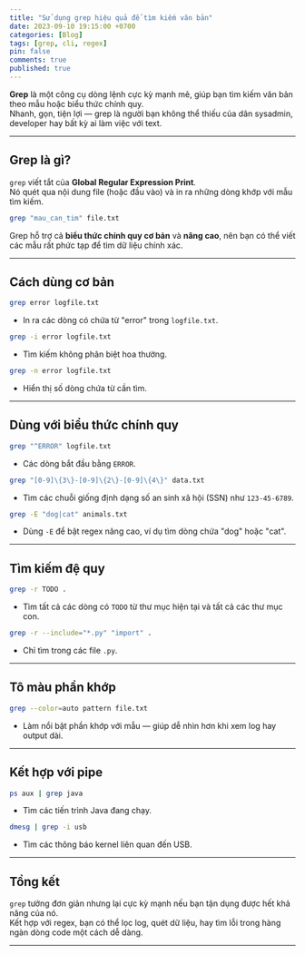 ```yaml
---
title: "Sử dụng grep hiệu quả để tìm kiếm văn bản"
date: 2023-09-10 19:15:00 +0700
categories: [Blog]
tags: [grep, cli, regex]
pin: false
comments: true
published: true
---
```


**Grep** là một công cụ dòng lệnh cực kỳ mạnh mẽ, giúp bạn tìm kiếm văn bản theo mẫu hoặc biểu thức chính quy.  
Nhanh, gọn, tiện lợi — grep là người bạn không thể thiếu của dân sysadmin, developer hay bất kỳ ai làm việc với text.

---

## Grep là gì?

`grep` viết tắt của **Global Regular Expression Print**.  
Nó quét qua nội dung file (hoặc đầu vào) và in ra những dòng khớp với mẫu tìm kiếm.

```bash
grep "mau_can_tim" file.txt
```

Grep hỗ trợ cả **biểu thức chính quy cơ bản** và **nâng cao**, nên bạn có thể viết các mẫu rất phức tạp để tìm dữ liệu chính xác.

---

## Cách dùng cơ bản

```bash
grep error logfile.txt
```

- In ra các dòng có chứa từ "error" trong `logfile.txt`.

```bash
grep -i error logfile.txt
```

- Tìm kiếm không phân biệt hoa thường.

```bash
grep -n error logfile.txt
```

- Hiển thị số dòng chứa từ cần tìm.

---

## Dùng với biểu thức chính quy

```bash
grep "^ERROR" logfile.txt
```

- Các dòng bắt đầu bằng `ERROR`.

```bash
grep "[0-9]\{3\}-[0-9]\{2\}-[0-9]\{4\}" data.txt
```

- Tìm các chuỗi giống định dạng số an sinh xã hội (SSN) như `123-45-6789`.

```bash
grep -E "dog|cat" animals.txt
```

- Dùng `-E` để bật regex nâng cao, ví dụ tìm dòng chứa "dog" hoặc "cat".

---

## Tìm kiếm đệ quy

```bash
grep -r TODO .
```

- Tìm tất cả các dòng có `TODO` từ thư mục hiện tại và tất cả các thư mục con.

```bash
grep -r --include="*.py" "import" .
```

- Chỉ tìm trong các file `.py`.

---

## Tô màu phần khớp

```bash
grep --color=auto pattern file.txt
```

- Làm nổi bật phần khớp với mẫu — giúp dễ nhìn hơn khi xem log hay output dài.

---

## Kết hợp với pipe

```bash
ps aux | grep java
```

- Tìm các tiến trình Java đang chạy.

```bash
dmesg | grep -i usb
```

- Tìm các thông báo kernel liên quan đến USB.

---

## Tổng kết

`grep` tưởng đơn giản nhưng lại cực kỳ mạnh nếu bạn tận dụng được hết khả năng của nó.  
Kết hợp với regex, bạn có thể lọc log, quét dữ liệu, hay tìm lỗi trong hàng ngàn dòng code một cách dễ dàng.

---

